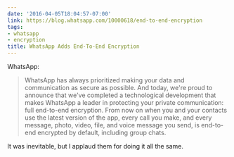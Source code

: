 ```yaml
---
date: '2016-04-05T18:04:57-07:00'
link: https://blog.whatsapp.com/10000618/end-to-end-encryption
tags:
- whatsapp
- encryption
title: WhatsApp Adds End-To-End Encryption
---
```


WhatsApp:

>WhatsApp has always prioritized making your data and communication as secure as possible. And today, we're proud to announce that we've completed a technological development that makes WhatsApp a leader in protecting your private communication: full end-to-end encryption. From now on when you and your contacts use the latest version of the app, every call you make, and every message, photo, video, file, and voice message you send, is end-to-end encrypted by default, including group chats.

It was inevitable, but I applaud them for doing it all the same.
